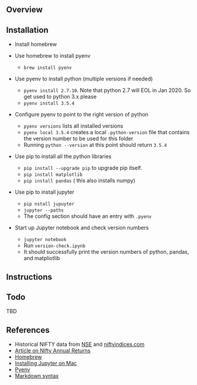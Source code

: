 ## Overview

## Installation

* Install homebrew
* Use homebrew to install pyenv
	* `brew install pyenv`
* Use pyenv to install python (multiple versions if needed)
	* `pyenv install 2.7.10`. Note that python 2.7 will EOL in Jan 2020. So get used to python 3.x please
	* `pyenv install 3.5.4`
* Configure pyenv to point to the right version of python
	* `pyenv versions` lists all installed versions
	* `pyenv local 3.5.4` creates a local `.python-version` file that contains the version number to be used for this folder
	* Running `python --version` at this point should return `3.5.4`
* Use pip to install all the python libraries
	* `pip install --upgrade pip` to upgrade pip itself. 
	* `pip install matplotlib` 
	* `pip install pandas`  ( this also installs numpy)
	
* Use pip to install jupyter
	* `pip nstall jupuyter`
	* `jupyter --paths`  
	* The config section should have an entry with `.pyenv`

* Start up Jupyter notebook and check version numbers
	* `jupyter notebook`
	* Run `version-check.ipynb` 
	* It should successfully print the version numbers of python, pandas, and matpliotlib

## Instructions


## Todo

TBD

## References

* Historical NIFTY data from [NSE](https://www.nseindia.com/products/content/equities/indices/historical_index_data.htm) and [niftyindices.com](http://www.niftyindices.com/reports/historical-data)
* [Article on Nifty Annual Returns](https://stableinvestor.com/2018/01/nifty-annual-yearly-returns-historical.html)
* [Homebrew](https://brew.sh/)
* [Installing Jupyter on Mac](https://www.chrisjmendez.com/2018/11/06/installing-jupyter-on-os-x-using-homebrew/)
* [Pyenv](https://github.com/pyenv/pyenv)
* [Markdown syntax](https://github.com/adam-p/markdown-here/wiki/Markdown-Cheatsheet)
